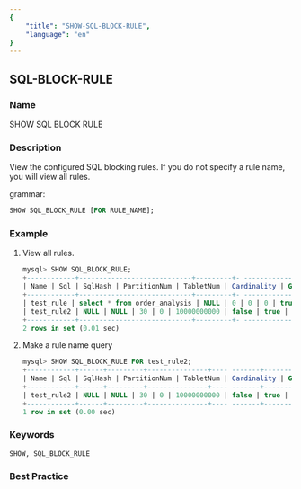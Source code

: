 ```yaml
---
{
    "title": "SHOW-SQL-BLOCK-RULE",
    "language": "en"
}
---
```


<!--
Licensed to the Apache Software Foundation (ASF) under one
or more contributor license agreements.  See the NOTICE file
distributed with this work for additional information
regarding copyright ownership.  The ASF licenses this file
to you under the Apache License, Version 2.0 (the
"License"); you may not use this file except in compliance
with the License.  You may obtain a copy of the License at

  http://www.apache.org/licenses/LICENSE-2.0

Unless required by applicable law or agreed to in writing,
software distributed under the License is distributed on an
"AS IS" BASIS, WITHOUT WARRANTIES OR CONDITIONS OF ANY
KIND, either express or implied.  See the License for the
specific language governing permissions and limitations
under the License.
-->

## SQL-BLOCK-RULE

### Name

SHOW SQL BLOCK RULE

### Description

View the configured SQL blocking rules. If you do not specify a rule name, you will view all rules.

grammar:

```sql
SHOW SQL_BLOCK_RULE [FOR RULE_NAME];
````

### Example

1. View all rules.

    ```sql
    mysql> SHOW SQL_BLOCK_RULE;
    +------------+----------------------------+---------+- -------------+------------+-------------+--------+- -------+
    | Name | Sql | SqlHash | PartitionNum | TabletNum | Cardinality | Global | Enable |
    +------------+----------------------------+---------+- -------------+------------+-------------+--------+- -------+
    | test_rule | select * from order_analysis | NULL | 0 | 0 | 0 | true | true |
    | test_rule2 | NULL | NULL | 30 | 0 | 10000000000 | false | true |
    +------------+----------------------------+---------+- -------------+------------+-------------+--------+- -------+
    2 rows in set (0.01 sec)
    ````
    
2. Make a rule name query

    ```sql
    mysql> SHOW SQL_BLOCK_RULE FOR test_rule2;
    +------------+------+---------+---------------+---- -------+-------------+--------+--------+
    | Name | Sql | SqlHash | PartitionNum | TabletNum | Cardinality | Global | Enable |
    +------------+------+---------+---------------+---- -------+-------------+--------+--------+
    | test_rule2 | NULL | NULL | 30 | 0 | 10000000000 | false | true |
    +------------+------+---------+---------------+---- -------+-------------+--------+--------+
    1 row in set (0.00 sec)
    
    ````
    

### Keywords

    SHOW, SQL_BLOCK_RULE

### Best Practice
